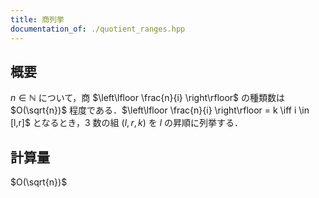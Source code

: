 ```yaml
---
title: 商列挙
documentation_of: ./quotient_ranges.hpp
---
```


## 概要
$n \in \mathbb{N}$ について，商 $\left\lfloor \frac{n}{i} \right\rfloor$ の種類数は $O(\sqrt{n})$ 程度である．$\left\lfloor \frac{n}{i} \right\rfloor = k \iff i \in [l,r]$ となるとき，3 数の組 $(l,r,k)$ を $l$ の昇順に列挙する．

## 計算量
$O(\sqrt{n})$
